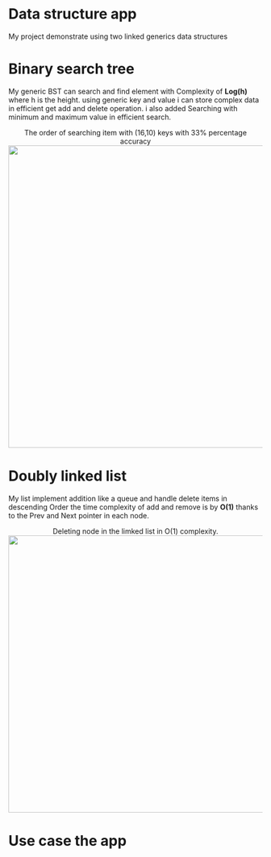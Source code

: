 # Data structure app

My project demonstrate using two linked generics data structures 


# Binary search tree

My generic BST can search and find element with Complexity of **Log(h)** where h is the height.
using generic key and value i can store complex data in efficient get add and delete operation.
i also added Searching with minimum and maximum value in efficient search.


<p align="center">
The order of searching item with (16,10) keys with 33% percentage accuracy
  <img height="600"  src="https://user-images.githubusercontent.com/91791115/184548132-d04d3aca-7af9-4d7b-acd4-abb91c40bb98.png">
</p>


# Doubly linked list

My list implement addition like a queue and handle delete items in descending Order
the time complexity of add and remove is by **O(1)** thanks to the Prev and Next pointer in each node.



<p align="center">Deleting node in the limked list in O(1) complexity.
<img width="550" src="https://user-images.githubusercontent.com/91791115/184548141-5748bb70-eed1-4056-ba85-401b4e985234.png">
</p>


# Use case the app


